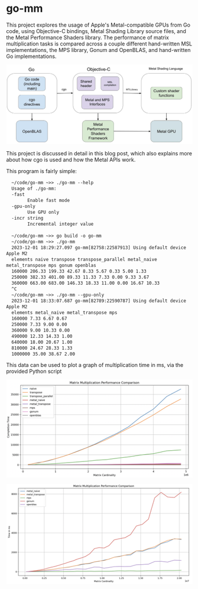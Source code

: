 # go-mm
This project explores the usage of Apple's Metal-compatible GPUs from Go code, using Objective-C bindings, Metal Shading Library source files, and the Metal Performance Shaders library. The performance of matrix multiplication tasks is compared across a couple different hand-written MSL implementations, the MPS library, Gonum and OpenBLAS, and hand-written Go implementations.

![High Level Overview](https://github.com/mikecvet/go-mm/blob/main/static/high_level.jpg)

This project is discussed in detail in this blog post, which also explains more about how cgo is used and how the Metal APIs work.

This program is fairly simple:

```
  ~/code/go-mm ~>> ./go-mm --help
  Usage of ./go-mm:
  -fast
    	Enable fast mode
  -gpu-only
    	Use GPU only
  -incr string
    	Incremental integer value

  ~/code/go-mm ~>> go build -o go-mm
  ~/code/go-mm ~>> ./go-mm 
  2023-12-01 18:29:27.097 go-mm[82758:22587913] Using default device Apple M2
  elements naive transpose transpose_parallel metal_naive metal_transpose mps gonum openblas
  160000 206.33 199.33 42.67 8.33 5.67 0.33 5.00 1.33
  250000 382.33 401.00 89.33 11.33 7.33 0.00 9.33 3.67
  360000 663.00 683.00 146.33 18.33 11.00 0.00 16.67 10.33 
  ^C
  ~/code/go-mm ~>> ./go-mm --gpu-only
  2023-12-01 18:33:07.687 go-mm[82789:22590787] Using default device Apple M2
  elements metal_naive metal_transpose mps
  160000 7.33 6.67 0.67
  250000 7.33 9.00 0.00
  360000 9.00 10.33 0.00
  490000 12.33 14.33 1.00
  640000 18.00 20.67 1.00
  810000 24.67 28.33 1.33
  1000000 35.00 38.67 2.00
```

This data can be used to plot a graph of multiplication time in ms, via the provided Python script

![Performance Graph](https://github.com/mikecvet/go-mm/blob/main/static/graph.png)

![Performance Graph - Fast Implementations](https://github.com/mikecvet/go-mm/blob/main/static/fast.png)
